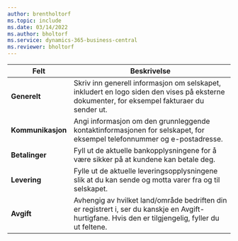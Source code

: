 ```yaml
---
author: brentholtorf
ms.topic: include
ms.date: 03/14/2022
ms.author: bholtorf
ms.service: dynamics-365-business-central
ms.reviewer: bholtorf
---
```

|Felt|Beskrivelse|  
|-------------|---------------------------------------|  
|**Generelt**|Skriv inn generell informasjon om selskapet, inkludert en logo siden den vises på eksterne dokumenter, for eksempel fakturaer du sender ut. |  
|**Kommunikasjon**|Angi informasjon om den grunnleggende kontaktinformasjonen for selskapet, for eksempel telefonnummer og e-postadresse.|  
|**Betalinger**| Fyll ut de aktuelle bankopplysningene for å være sikker på at kundene kan betale deg.|  
|**Levering**|Fylle ut de aktuelle leveringsopplysningene slik at du kan sende og motta varer fra og til selskapet.|  
|**Avgift**|Avhengig av hvilket land/område bedriften din er registrert i, ser du kanskje en Avgift-hurtigfane. Hvis den er tilgjengelig, fyller du ut feltene.|  
